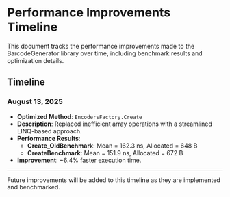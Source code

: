 # Performance Improvements Timeline

This document tracks the performance improvements made to the BarcodeGenerator library over time, including benchmark results and optimization details.

## Timeline

### August 13, 2025
- **Optimized Method**: `EncodersFactory.Create`
- **Description**: Replaced inefficient array operations with a streamlined LINQ-based approach.
- **Performance Results**:
  - **Create_OldBenchmark**: Mean = 162.3 ns, Allocated = 648 B
  - **CreateBenchmark**: Mean = 151.9 ns, Allocated = 672 B
- **Improvement**: ~6.4% faster execution time.

---

Future improvements will be added to this timeline as they are implemented and benchmarked.
